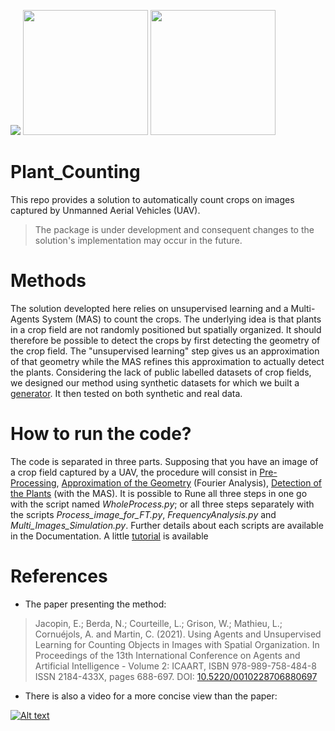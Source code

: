 
<img src="https://github.com/LittleCoinCoin/Plant_Counting/blob/Pre-Release/Documentation/Images/Logos/logoAPT.jpg"/> <img src="https://github.com/LittleCoinCoin/Plant_Counting/blob/Pre-Release/Documentation/Images/Logos/ekinocs-logo.png" width="200"/> <img src="https://github.com/LittleCoinCoin/Plant_Counting/blob/Pre-Release/Documentation/Images/Logos/LOGO_TerresInnovia.jpg" width="200"/>


# Plant_Counting
 This repo provides a solution to automatically count crops on images captured by Unmanned Aerial Vehicles (UAV). 
 
 > The package is under development and consequent changes to the solution's implementation may occur in the future.
 
# Methods
 The solution developted here relies on unsupervised learning and a Multi-Agents System (MAS) to count the crops.
 The underlying idea is that plants in a crop field are not randomly positioned but spatially organized.
 It should therefore be possible to detect the crops by first detecting the geometry of the crop field.
 The "unsupervised learning" step gives us an approximation of that geometry while the MAS refines this approximation to actually detect the plants.
 Considering the lack of public labelled datasets of crop fields, we designed our method using synthetic datasets for which we built a [generator](https://github.com/LittleCoinCoin/HDRP_PGoCF). It then tested on both synthetic and real data.
 
# How to run the code?
The code is separated in three parts. Supposing that you have an image of a crop field captured by a UAV, 
the procedure will consist in [Pre-Processing](https://github.com/LittleCoinCoin/Plant_Counting/blob/Pre-Release/Documentation/Pre-Treatments/Process_image_for_FT.md), [Approximation of the Geometry](https://github.com/LittleCoinCoin/Plant_Counting/blob/Pre-Release/Documentation/Fourier/FrequencyAnalysis.md) (Fourier Analysis), [Detection of the
Plants](https://github.com/LittleCoinCoin/Plant_Counting/blob/Pre-Release/Documentation/MAS/Multi_Images_Simulation.md) (with the MAS). It is possible to Rune all three steps in one go with the script named *WholeProcess.py*; or 
all three steps separately with the scripts *Process_image_for_FT.py*, *FrequencyAnalysis.py* and *Multi_Images_Simulation.py*.
Further details about each scripts are available in the Documentation.
A little [tutorial](https://github.com/LittleCoinCoin/Plant_Counting/blob/Pre-Release/Tutorial/Tutorial.md) is available

# References
 * The paper presenting the method:
 >Jacopin, E.; Berda, N.; Courteille, L.; Grison, W.; Mathieu, L.; Cornuéjols, A. and Martin, C. (2021). Using Agents and Unsupervised Learning for Counting Objects in Images with Spatial Organization. In Proceedings of the 13th International Conference on Agents and Artificial Intelligence - Volume 2: ICAART, ISBN 978-989-758-484-8 ISSN 2184-433X, pages 688-697. DOI: [10.5220/0010228706880697](https://www.scitepress.org/PublicationsDetail.aspx?ID=oMt1HgWONLQ=&t=1)
 * There is also a video for a more concise view than the paper:
 
 [![Alt text](https://img.youtube.com/vi/85YllTyfxaQ/0.jpg)](https://www.youtube.com/watch?v=85YllTyfxaQ)
 
